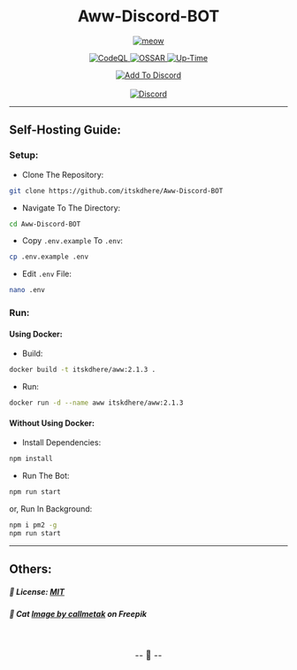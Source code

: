<h1 align="center">
Aww-Discord-BOT
</h1>

<p align="center">
<a href="https://awwbot.pages.dev" title="Visit WebSite">
<img src="https://awwbot.pages.dev/svg/cute_cat.svg" alt="meow">
</a>
</p>

<p align="center">
<a href="https://github.com/itskdhere/Aww-Discord-BOT/actions/workflows/codeql.yml" title="CodeQL">
<img src="https://github.com/itskdhere/Aww-Discord-BOT/actions/workflows/codeql.yml/badge.svg" alt="CodeQL" >
</a>
<a href="https://github.com/itskdhere/Aww-Discord-BOT/actions/workflows/ossar.yml" title="OSSAR">
<img src="https://github.com/itskdhere/Aww-Discord-BOT/actions/workflows/ossar.yml/badge.svg" alt="OSSAR" >
</a>
</a>
<a href="" title="">
<img src="https://img.shields.io/uptimerobot/ratio/7/m793605180-c9948f4473c7bb729cb6f66d?label=Bot%20Uptime" alt="Up-Time" >
</a>
</p>

<p align="center">
<a href="https://awwbot.pages.dev/invite" title="Add Bot To Your Discord Server">
<img alt="Add To Discord" src="https://img.shields.io/badge/Add%20BOT%20To%20Your%20Discord%20Server-EB459E?style=for-the-badge&logoColor=white&logo=discord">
</a>
<br><br>
<a href="https://awwbot.pages.dev/support" title="Join Support Server">
<img alt="Discord" src="https://img.shields.io/discord/917792741054894131?color=%235865F2&label=Chat&logo=discord&logoColor=%23FFFFFF&style=for-the-badge">
</a>
</p>

---

## Self-Hosting Guide:

### Setup:

- Clone The Repository:
```bash
git clone https://github.com/itskdhere/Aww-Discord-BOT
```

- Navigate To The Directory:
```bash
cd Aww-Discord-BOT
```

- Copy `.env.example` To `.env`:
```bash
cp .env.example .env
```

- Edit `.env` File:
```bash
nano .env
```

### Run:

#### Using Docker:

- Build:
```bash
docker build -t itskdhere/aww:2.1.3 .
```

- Run:
```bash
docker run -d --name aww itskdhere/aww:2.1.3
```

#### Without Using Docker:
- Install Dependencies:
```bash
npm install
```
- Run The Bot:
```bash
npm run start
```
or, Run In Background:
```bash
npm i pm2 -g
npm run start
```

---
## Others:
##### 📝 License: [MIT](https://github.com/itskdhere/Aww-Discord-BOT/blob/main/LICENSE)

##### 🎨 Cat <a href="https://www.freepik.com/free-vector/set-vector-cute-cartoonish-cats-isolated-white-background_26373379.htm#query=cat%20svg&position=6&from_view=search&track=sph">Image by callmetak</a> on Freepik

<br>
<font size='3px'>
<p align='center'>
-- 🙂 --
</p>
</font>
